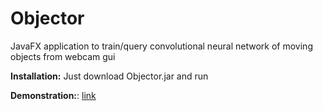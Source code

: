 # Objector
 JavaFX application to train/query convolutional neural network of moving objects from webcam gui  
 
 <b>Installation:</b> Just download Objector.jar and run  
 
 <b>Demonstration:</b>: <a href="https://www.youtube.com/watch?v=TjhdoBqIeis">link</a>  
 
